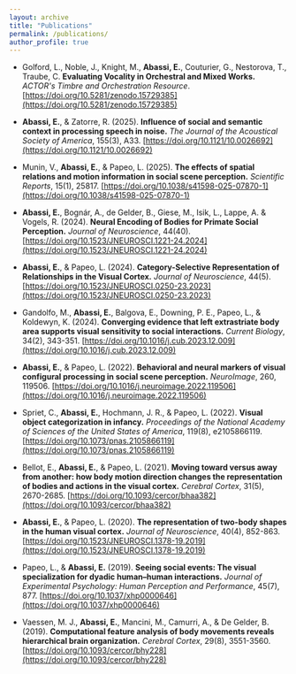 ```yaml
---
layout: archive
title: "Publications"
permalink: /publications/
author_profile: true
---
```


- Golford, L., Noble, J., Knight, M., **Abassi, E.**, Couturier, G., Nestorova, T., Traube, C.
  **Evaluating Vocality in Orchestral and Mixed Works.**
  *ACTOR's Timbre and Orchestration Resource*. [https://doi.org/10.5281/zenodo.15729385](https://doi.org/10.5281/zenodo.15729385)

- **Abassi, E.**, & Zatorre, R. (2025). **Influence of social and semantic context in processing speech in noise.** *The Journal of the Acoustical Society of America*, 155(3), A33. [https://doi.org/10.1121/10.0026692](https://doi.org/10.1121/10.0026692)

- Munin, V., **Abassi, E.**, & Papeo, L. (2025). **The effects of spatial relations and motion information in social scene perception.** *Scientific Reports*, 15(1), 25817. [https://doi.org/10.1038/s41598-025-07870-1](https://doi.org/10.1038/s41598-025-07870-1)

- **Abassi, E.**, Bognár, A., de Gelder, B., Giese, M., Isik, L., Lappe, A. & Vogels, R. (2024). **Neural Encoding of Bodies for Primate Social Perception.** *Journal of Neuroscience*, 44(40). [https://doi.org/10.1523/JNEUROSCI.1221-24.2024](https://doi.org/10.1523/JNEUROSCI.1221-24.2024)

- **Abassi, E.**, & Papeo, L. (2024). **Category-Selective Representation of Relationships in the Visual Cortex.** *Journal of Neuroscience*, 44(5). [https://doi.org/10.1523/JNEUROSCI.0250-23.2023](https://doi.org/10.1523/JNEUROSCI.0250-23.2023)

- Gandolfo, M., **Abassi, E.**, Balgova, E., Downing, P. E., Papeo, L., & Koldewyn, K. (2024). **Converging evidence that left extrastriate body area supports visual sensitivity to social interactions.** *Current Biology*, 34(2), 343-351. [https://doi.org/10.1016/j.cub.2023.12.009](https://doi.org/10.1016/j.cub.2023.12.009)

- **Abassi, E.**, & Papeo, L. (2022). **Behavioral and neural markers of visual configural processing in social scene perception.** *NeuroImage*, 260, 119506. [https://doi.org/10.1016/j.neuroimage.2022.119506](https://doi.org/10.1016/j.neuroimage.2022.119506)

- Spriet, C., **Abassi, E.**, Hochmann, J. R., & Papeo, L. (2022). **Visual object categorization in infancy.** *Proceedings of the National Academy of Sciences of the United States of America*, 119(8), e2105866119. [https://doi.org/10.1073/pnas.2105866119](https://doi.org/10.1073/pnas.2105866119)

- Bellot, E., **Abassi, E.**, & Papeo, L. (2021). **Moving toward versus away from another: how body motion direction changes the representation of bodies and actions in the visual cortex.** *Cerebral Cortex*, 31(5), 2670-2685. [https://doi.org/10.1093/cercor/bhaa382](https://doi.org/10.1093/cercor/bhaa382)

- **Abassi, E.**, & Papeo, L. (2020). **The representation of two-body shapes in the human visual cortex.** *Journal of Neuroscience*, 40(4), 852-863. [https://doi.org/10.1523/JNEUROSCI.1378-19.2019](https://doi.org/10.1523/JNEUROSCI.1378-19.2019)

- Papeo, L., & **Abassi, E.** (2019). **Seeing social events: The visual specialization for dyadic human–human interactions.** *Journal of Experimental Psychology: Human Perception and Performance*, 45(7), 877. [https://doi.org/10.1037/xhp0000646](https://doi.org/10.1037/xhp0000646)

- Vaessen, M. J., **Abassi, E.**, Mancini, M., Camurri, A., & De Gelder, B. (2019). **Computational feature analysis of body movements reveals hierarchical brain organization.** *Cerebral Cortex*, 29(8), 3551-3560. [https://doi.org/10.1093/cercor/bhy228](https://doi.org/10.1093/cercor/bhy228)
